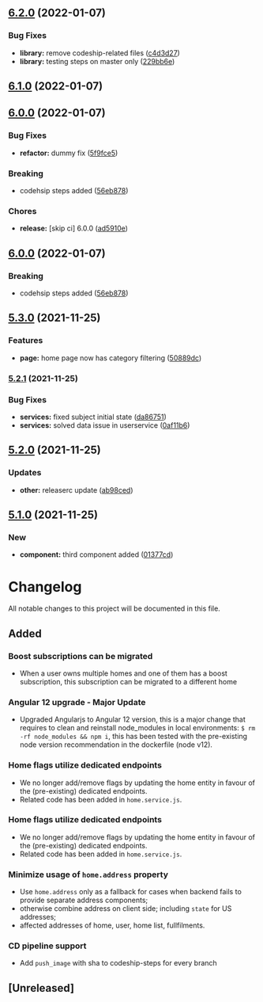 ## [6.2.0](https://github.com/gparasyris/versioning-demo/compare/v6.1.0...v6.2.0) (2022-01-07)


### Bug Fixes

* **library:** remove codeship-related files ([c4d3d27](https://github.com/gparasyris/versioning-demo/commit/c4d3d27af025ebc5646b3efde86c0a2c13b8019b))
* **library:** testing steps on master only ([229bb6e](https://github.com/gparasyris/versioning-demo/commit/229bb6eb1e149e7f5127635abeb7b6ed9fba40f4))

## [6.1.0](https://github.com/gparasyris/versioning-demo/compare/v6.0.1...v6.1.0) (2022-01-07)

## [6.0.0](https://github.com/gparasyris/versioning-demo/compare/v5.3.0...v6.0.0) (2022-01-07)


### Bug Fixes

* **refactor:** dummy fix ([5f9fce5](https://github.com/gparasyris/versioning-demo/commit/5f9fce57314f01de4b0ef9c3feb75b1e5980ef08))


### Breaking

* codehsip steps added ([56eb878](https://github.com/gparasyris/versioning-demo/commit/56eb878e5da39cd4318948ff1562ecc259504ded))


### Chores

* **release:** [skip ci] 6.0.0 ([ad5910e](https://github.com/gparasyris/versioning-demo/commit/ad5910e28c774ebc59c6175280a3e5670f21027d))

## [6.0.0](https://github.com/gparasyris/versioning-demo/compare/v5.3.0...v6.0.0) (2022-01-07)


### Breaking

* codehsip steps added ([56eb878](https://github.com/gparasyris/versioning-demo/commit/56eb878e5da39cd4318948ff1562ecc259504ded))

## [5.3.0](https://github.com/gparasyris/versioning-demo/compare/v5.2.1...v5.3.0) (2021-11-25)


### Features

* **page:** home page now has category filtering ([50889dc](https://github.com/gparasyris/versioning-demo/commit/50889dcb8cfadc9c9356b1013e8b7e2304c090e7))

### [5.2.1](https://github.com/gparasyris/versioning-demo/compare/v5.2.0...v5.2.1) (2021-11-25)


### Bug Fixes

* **services:** fixed subject initial state ([da86751](https://github.com/gparasyris/versioning-demo/commit/da8675137794cde98de62d3570c831d21dfc9ef3))
* **services:** solved data issue in userservice ([0af11b6](https://github.com/gparasyris/versioning-demo/commit/0af11b6de90691b0866c8d1a987e625dd10177e1))

## [5.2.0](https://github.com/gparasyris/versioning-demo/compare/v5.1.0...v5.2.0) (2021-11-25)


### Updates

* **other:** releaserc update ([ab98ced](https://github.com/gparasyris/versioning-demo/commit/ab98ceda9779474379efbc853db9c28b387e149a))

## [5.1.0](https://github.com/gparasyris/versioning-demo/compare/v5.0.1...v5.1.0) (2021-11-25)


### New

* **component:** third component added ([01377cd](https://github.com/gparasyris/versioning-demo/commit/01377cd030c9f1dd8c5d9e54a10620950cb04be4))

# Changelog

All notable changes to this project will be documented in this file.



## Added

### Boost subscriptions can be migrated 
- When a user owns multiple homes and one of them has a boost subscription, this subscription can be migrated to a different home

### Angular 12 upgrade - Major Update
- Upgraded Angularjs to Angular 12 version, this is a major change that requires to clean and reinstall node_modules in local environments:
`$ rm -rf node_modules && npm i`, this has been tested with the pre-existing node version recommendation in the dockerfile (node v12).

### Home flags utilize dedicated endpoints 
- We no longer add/remove flags by updating the home entity in favour of the (pre-existing) dedicated endpoints.
- Related code has been added in `home.service.js`.

### Home flags utilize dedicated endpoints 
- We no longer add/remove flags by updating the home entity in favour of the (pre-existing) dedicated endpoints.
- Related code has been added in `home.service.js`.

### Minimize usage of `home.address` property
- Use `home.address` only as a fallback for cases when backend fails to provide separate address components;
- otherwise combine address on client side; including `state` for US addresses;
- affected addresses of home, user, home list, fullfilments.
### CD pipeline support 
- Add `push_image` with sha to codeship-steps for every branch


## [Unreleased]
